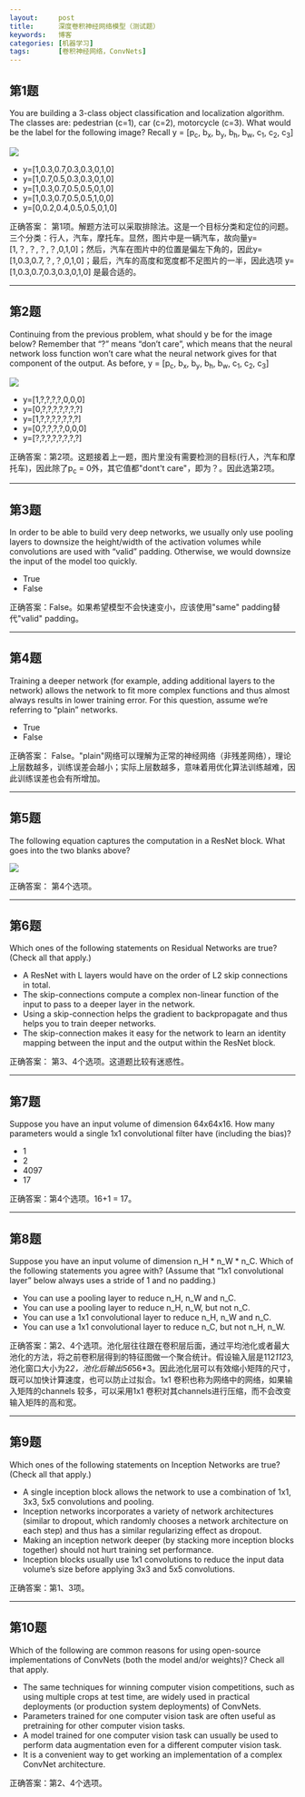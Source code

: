 ```yaml
---
layout:     post
title:      深度卷积神经网络模型（测试题）
keywords:   博客
categories: [机器学习]
tags:	    [卷积神经网络，ConvNets]
---
```




## 第1题

You are building a 3-class object classification and localization algorithm. The classes are: pedestrian (c=1), car (c=2), motorcycle (c=3). What would be the label for the following image? Recall y = [p<sub>c</sub>, b<sub>x</sub>, b<sub>y</sub>, b<sub>h</sub>, b<sub>w</sub>, c<sub>1</sub>, c<sub>2</sub>, c<sub>3</sub>]   

   ![](/images/images_2018/8-21_01.png)

- y=[1,0.3,0.7,0.3,0.3,0,1,0]
- y=[1,0.7,0.5,0.3,0.3,0,1,0]
- y=[1,0.3,0.7,0.5,0.5,0,1,0]
- y=[1,0.3,0.7,0.5,0.5,1,0,0]
- y=[0,0.2,0.4,0.5,0.5,0,1,0]

正确答案： 第1项。解题方法可以采取排除法。这是一个目标分类和定位的问题。三个分类：行人，汽车，摩托车。显然，图片中是一辆汽车，故向量y=[1,？,？,？,？,0,1,0]；然后，汽车在图片中的位置是偏左下角的，因此y=[1,0.3,0.7,？,？,0,1,0]；最后，汽车的高度和宽度都不足图片的一半，因此选项 y=[1,0.3,0.7,0.3,0.3,0,1,0] 是最合适的。

-------------------------------------

## 第2题

Continuing from the previous problem, what should y be for the image below? Remember that “?” means “don’t care”, which means that the neural network loss function won’t care what the neural network gives for that component of the output. As before, y = [p<sub>c</sub>, b<sub>x</sub>, b<sub>y</sub>, b<sub>h</sub>, b<sub>w</sub>, c<sub>1</sub>, c<sub>2</sub>, c<sub>3</sub>]   

   ![](/images/images_2018/8-21_02.png)

- y=[1,?,?,?,?,0,0,0]
- y=[0,?,?,?,?,?,?,?]
- y=[1,?,?,?,?,?,?,?]
- y=[0,?,?,?,?,0,0,0]
- y=[?,?,?,?,?,?,?,?]

正确答案：第2项。这题接着上一题，图片里没有需要检测的目标(行人，汽车和摩托车)，因此除了p<sub>c</sub> = 0外，其它值都"dont't care"，即为？。因此选第2项。

---------------------------------------------

## 第3题  

In order to be able to build very deep networks, we usually only use pooling layers to downsize the height/width of the activation volumes while convolutions are used with “valid” padding. Otherwise, we would downsize the input of the model too quickly.


- True
- False

正确答案：False。如果希望模型不会快速变小，应该使用"same" padding替代"valid" padding。

---------------------------------------

## 第4题 

Training a deeper network (for example, adding additional layers to the network) allows the network to fit more complex functions and thus almost always results in lower training error. For this question, assume we’re referring to “plain” networks.

- True
- False


正确答案： False。"plain"网络可以理解为正常的神经网络（非残差网络），理论上层数越多，训练误差会越小；实际上层数越多，意味着用优化算法训练越难，因此训练误差也会有所增加。

---------------------------------------

## 第5题

The following equation captures the computation in a ResNet block. What goes into the two blanks above?


   ![](/images/images_2018/8-20_01.png)   


正确答案： 第4个选项。

----------------------------------------------

## 第6题

Which ones of the following statements on Residual Networks are true? (Check all that apply.)

- A ResNet with L layers would have on the order of L2 skip connections in total.
- The skip-connections compute a complex non-linear function of the input to pass to a deeper layer in the network.
- Using a skip-connection helps the gradient to backpropagate and thus helps you to train deeper networks.
- The skip-connection makes it easy for the network to learn an identity mapping between the input and the output within the ResNet block.


正确答案： 第3、4个选项。这道题比较有迷惑性。

------------------------------------------

## 第7题

Suppose you have an input volume of dimension 64x64x16. How many parameters would a single 1x1 convolutional filter have (including the bias)?

- 1
- 2
- 4097
- 17

正确答案：第4个选项。16+1 = 17。

----------------------------------------

## 第8题

Suppose you have an input volume of dimension n_H * n_W * n_C. Which of the following statements you agree with? (Assume that “1x1 convolutional layer” below always uses a stride of 1 and no padding.)

- You can use a pooling layer to reduce n_H, n_W and n_C. 
- You can use a pooling layer to reduce n_H, n_W, but not n_C.
- You can use a 1x1 convolutional layer to reduce n_H, n_W and n_C.
- You can use a 1x1 convolutional layer to reduce n_C, but not n_H, n_W.


正确答案：第2、4个选项。池化层往往跟在卷积层后面，通过平均池化或者最大池化的方法，将之前卷积层得到的特征图做一个聚合统计。假设输入层是112*112*3,池化窗口大小为2*2，池化后输出56*56*3。因此池化层可以有效缩小矩阵的尺寸，既可以加快计算速度，也可以防止过拟合。1x1 卷积也称为网络中的网络，如果输入矩阵的channels 较多，可以采用1x1 卷积对其channels进行压缩，而不会改变输入矩阵的高和宽。

-----------------------------

## 第9题

Which ones of the following statements on Inception Networks are true? (Check all that apply.)

- A single inception block allows the network to use a combination of 1x1, 3x3, 5x5 convolutions and pooling.
- Inception networks incorporates a variety of network architectures (similar to dropout, which randomly chooses a network architecture on each step) and thus has a similar regularizing effect as dropout.
- Making an inception network deeper (by stacking more inception blocks together) should not hurt training set performance.
- Inception blocks usually use 1x1 convolutions to reduce the input data volume’s size before applying 3x3 and 5x5 convolutions.

正确答案：第1、3项。

--------------------------------------

## 第10题

Which of the following are common reasons for using open-source implementations of ConvNets (both the model and/or weights)? Check all that apply.

- The same techniques for winning computer vision competitions, such as using multiple crops at test time, are widely used in practical deployments (or production system deployments) of ConvNets.
- Parameters trained for one computer vision task are often useful as pretraining for other computer vision tasks.
- A model trained for one computer vision task can usually be used to perform data augmentation even for a different computer vision task.
- It is a convenient way to get working an implementation of a complex ConvNet architecture.

正确答案：第2、4个选项。



